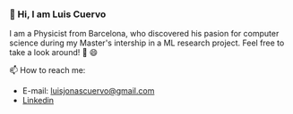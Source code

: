 ### 👋 Hi, I am Luis Cuervo
I am a Physicist from Barcelona, who discovered his pasion for computer science during my Master's intership in a ML research project.
Feel free to take a look around! 👀 😄

📫 How to reach me: 
- E-mail: luisjonascuervo@gmail.com
- [Linkedin](https://www.linkedin.com/in/luis-j-cuervo/)

